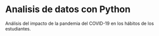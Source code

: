 # Analisis de datos con Python
Análisis del impacto de la pandemia del COVID-19 en los hábitos de los estudiantes.
